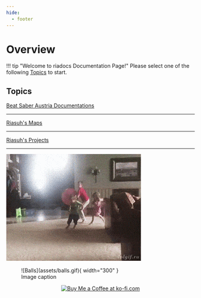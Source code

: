 ```yaml
---
hide:
  - footer
---
```


# Overview
!!! tip "Welcome to riadocs Documentation Page!"
    Please select one of the following [Topics](./index#topics) to start.

## Topics

[Beat Saber Austria Documentations](./bsat_docs)

---

[Riasuh's Maps](./ria_maps)

---

[Riasuh's Projects](./ria_projects)

---

![Balls](assets/balls.gif)

<figure markdown>
  ![Balls](assets/balls.gif){ width="300" }
  <figcaption>Image caption</figcaption>
</figure>


<div style="text-align:center">
<a href='https://ko-fi.com/N4N0EP4EF' target='_blank'><img height='36' style='border:0px;height:36px;' src='https://storage.ko-fi.com/cdn/brandasset/kofi_button_red.png' border='0' alt='Buy Me a Coffee at ko-fi.com'/></a>
</div>

